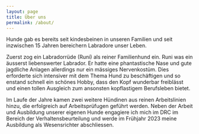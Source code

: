 ```yaml
---
layout: page
title: Über uns
permalink: /about/
---
```


Hunde gab es bereits seit kindesbeinen in unseren Familien und seit inzwischen 15 Jahren bereichern Labradore unser Leben. 

Zuerst zog ein Labradorrüde (Runi) als reiner Familienhund ein. Runi was ein äusserst liebenswerter Labrador. Er hatte eine phantastische Nase und gute jagdliche Anlagen allerdings nur ein mässiges Nervenkostüm. Dies erforderte sich intensiver mit dem Thema Hund zu beschäftigen und so enstand schnell ein schönes Hobby, dass den Kopf wunderbar freiblässt und einen tollen Ausgleich zum ansonsten kopflastigem Berufsleben bietet.

Im Laufe der Jahre kamen zwei weitere Hündinen aus reinen Arbeitslinien hinzu, die erfolgreich auf Arbeitsprüfugen geführt werden. Neben der Arbeit und Ausbildung unserer eigenen Hunde engagiere ich mich im DRC im Bereich der Verhaltensbeurteilung und werde im Frühjahr 2023 meine Ausbildung als Wesensrichter abschliessen.
